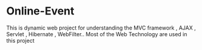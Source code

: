 # Online-Event
This is dynamic web project for understanding the MVC framework , AJAX , Servlet , Hibernate , WebFilter.. Most of the Web Technology are used in this project
